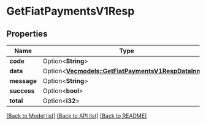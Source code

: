 # GetFiatPaymentsV1Resp

## Properties

Name | Type | Description | Notes
------------ | ------------- | ------------- | -------------
**code** | Option<**String**> |  | [optional]
**data** | Option<[**Vec<models::GetFiatPaymentsV1RespDataInner>**](GetFiatPaymentsV1Resp_data_inner.md)> |  | [optional]
**message** | Option<**String**> |  | [optional]
**success** | Option<**bool**> |  | [optional]
**total** | Option<**i32**> |  | [optional]

[[Back to Model list]](../README.md#documentation-for-models) [[Back to API list]](../README.md#documentation-for-api-endpoints) [[Back to README]](../README.md)


